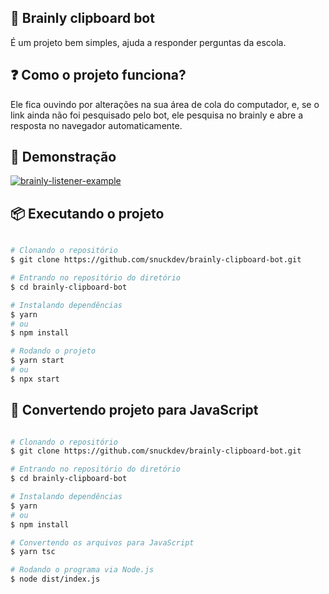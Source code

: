 ## 🤖 Brainly clipboard bot
É um projeto bem simples, ajuda a responder perguntas da escola.

## ❓ Como o projeto funciona?
Ele fica ouvindo por alterações na sua área de cola do computador, e, se o link
ainda não foi pesquisado pelo bot, ele pesquisa no brainly e abre a resposta no navegador
automaticamente.

## 🎥 Demonstração
[![brainly-listener-example](https://res.cloudinary.com/marcomontalbano/image/upload/v1608401047/video_to_markdown/images/streamable--q7r5lg-c05b58ac6eb4c4700831b2b3070cd403.jpg)](https://streamable.com/q7r5lg "brainly-listener-example")

## 📦 Executando o projeto
```bash

# Clonando o repositório
$ git clone https://github.com/snuckdev/brainly-clipboard-bot.git

# Entrando no repositório do diretório
$ cd brainly-clipboard-bot

# Instalando dependências
$ yarn
# ou
$ npm install

# Rodando o projeto
$ yarn start
# ou
$ npx start
```

## 🎉 Convertendo projeto para JavaScript
```bash

# Clonando o repositório
$ git clone https://github.com/snuckdev/brainly-clipboard-bot.git

# Entrando no repositório do diretório
$ cd brainly-clipboard-bot

# Instalando dependências
$ yarn
# ou
$ npm install

# Convertendo os arquivos para JavaScript
$ yarn tsc

# Rodando o programa via Node.js
$ node dist/index.js
```